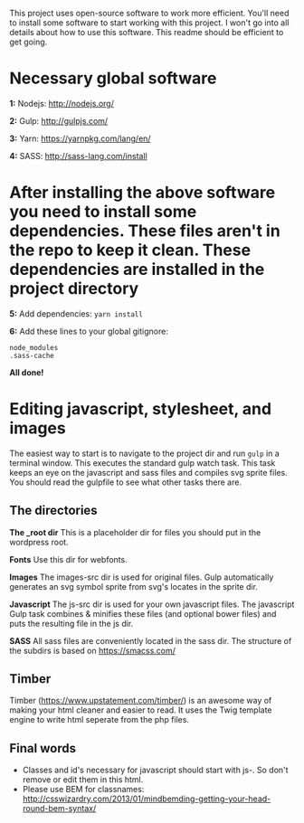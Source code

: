 This project uses open-source software to work more efficient. You'll need to install some software to start working with this project. I won't go into all details about how to use this software. This readme should be efficient to get going.

# Necessary global software

**1:** Nodejs: <http://nodejs.org/>

**2:** Gulp: <http://gulpjs.com/>

**3:** Yarn: <https://yarnpkg.com/lang/en/>

**4:** SASS: <http://sass-lang.com/install>

# After installing the above software you need to install some dependencies. These files aren't in the repo to keep it clean. These dependencies are installed in the project directory

**5:** Add dependencies: `yarn install`

**6:** Add these lines to your global gitignore:

```
node_modules
.sass-cache
```

**All done!**

# Editing javascript, stylesheet, and images

The easiest way to start is to navigate to the project dir and run `gulp` in a terminal window. This executes the standard gulp watch task. This task keeps an eye on the javascript and sass files and compiles svg sprite files. You should read the gulpfile to see what other tasks there are.

## The directories

**The _root dir** This is a placeholder dir for files you should put in the wordpress root.

**Fonts** Use this dir for webfonts.

**Images** The images-src dir is used for original files. Gulp automatically generates an svg symbol sprite from svg's locates in the sprite dir.

**Javascript** The js-src dir is used for your own javascript files. The javascript Gulp task combines & minifies these files (and optional bower files) and puts the resulting file in the js dir.

**SASS** All sass files are conveniently located in the sass dir. The structure of the subdirs is based on <https://smacss.com/>

## Timber

Timber (<https://www.upstatement.com/timber/>) is an awesome way of making your html cleaner and easier to read. It uses the Twig template engine to write html seperate from the php files.

## Final words

- Classes and id's necessary for javascript should start with js-. So don't remove or edit them in this html.
- Please use BEM for classnames: <http://csswizardry.com/2013/01/mindbemding-getting-your-head-round-bem-syntax/>
